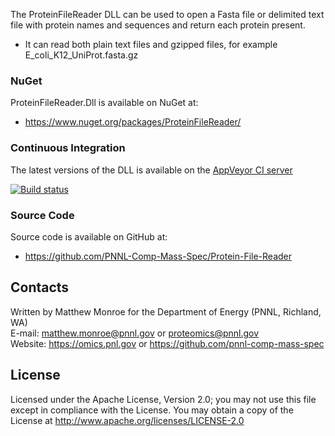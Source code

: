 The ProteinFileReader DLL can be used to open a Fasta file or delimited text file
with protein names and sequences and return each protein present. 
* It can read both plain text files and gzipped files, for example E_coli_K12_UniProt.fasta.gz

### NuGet

ProteinFileReader.Dll is available on NuGet at:
* https://www.nuget.org/packages/ProteinFileReader/

### Continuous Integration

The latest versions of the DLL is available on the [AppVeyor CI server](https://ci.appveyor.com/project/PNNLCompMassSpec/protein-file-reader/build/artifacts)

[![Build status](https://ci.appveyor.com/api/projects/status/er5vw1k8bgefrynk?svg=true)](https://ci.appveyor.com/project/PNNLCompMassSpec/protein-file-reader)

### Source Code

Source code is available on GitHub at:
* https://github.com/PNNL-Comp-Mass-Spec/Protein-File-Reader

## Contacts

Written by Matthew Monroe for the Department of Energy (PNNL, Richland, WA) \
E-mail: matthew.monroe@pnnl.gov or proteomics@pnnl.gov \
Website: https://omics.pnl.gov or https://github.com/pnnl-comp-mass-spec

## License

Licensed under the Apache License, Version 2.0; you may not use this file except
in compliance with the License.  You may obtain a copy of the License at
http://www.apache.org/licenses/LICENSE-2.0
